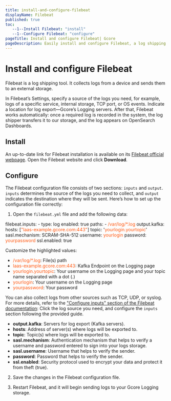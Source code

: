 ```yaml
---
title: install-and-configure-filebeat
displayName: Filebeat
published: true
toc:
   --1--Install Filebeat: "install"
   --1--Configure Filebeat: "configure"
pageTitle: Install and configure Filebeat| Gcore
pageDescription: Easily install and configure Filebeat, a log shipping tool, to collect and send logs to Gcore's Logging servers.
---
```

# Install and configure Filebeat

Filebeat is a log shipping tool. It collects logs from a device and sends them to an external storage.

In Filebeat’s Settings, specify a source of the logs you need, for example, logs of a specific service, internal storage, TCP port, or OS events. Indicate a location for log export—Gcore’s Logging servers. After that, Filebeat works automatically: once a required log is recorded in the system, the log shipper transfers it to our storage, and the log appears on OpenSearch Dashboards. 

## Install

An up-to-date link for Filebeat installation is available on its <a href="https://elastic.co/beats/filebeat" target="_blank">Filebeat official webpage</a>. Open the Filebeat website and click **Download**.

## Configure 

The Filebeat configuration file consists of two sections: `inputs` and `output`. `inputs` determines the source of the logs you need to collect, and `output` indicates the destination where they will be sent. Here’s how to set up the configuration file correctly:

1. Open the `filebeat.yml` file and add the following data:

<code-block>
filebeat.inputs:   
- type: log   
  enabled: true   
  paths:   
   - <span style="color:#FF5913">/var/log/*.log</span>    
output.kafka:   
  hosts: [<span style="color:#FF5913">"laas-example.gcore.com:443"</span>]   
  topic: '<span style="color:#FF5913">yourlogin.yourtopic</span>'  
  sasl.mechanism: SCRAM-SHA-512   
  username: <span style="color:#FF5913">yourlogin</span>   
  password: <span style="color:#FF5913">yourpassword</span>   
  ssl.enabled: true
</code-block>

Customize the highlighted values:
- <span style="color:#FF5913">/var/log/*.log</span>: File(s) path
- <span style="color:#FF5913">laas-example.gcore.com:443</span>: Kafka Endpoint on the Logging page
- <span style="color:#FF5913">yourlogin.yourtopic</span>: Your username on the Logging page and your topic name separated with a dot (.) 
- <span style="color:#FF5913">yourlogin</span>: Your username on the Logging page
- <span style="color:#FF5913">yourpassword</span>: Your password

You can also collect logs from other sources such as TCP, UDP, or syslog. For more details, refer to the <a href="https://elastic.co/guide/en/beats/filebeat/current/configuration-filebeat-options.html" target="_blank">"Configure inputs" section of the Filebeat documentation</a>: Click the log source you need, and configure the `inputs` section following the provided guide.

<expandable-element title="Descriptions of the OUTPUT parameters">

- **output.kafka**: Servers for log export (Kafka servers). 
- **hosts**: Address of server(s) where logs will be exported to.  
- **topic**: Topic(s) where logs will be exported to.  
- **sasl.mechanism**: Authentication mechanism that helps to verify a username and password entered to sign into your logs storage.  
- **sasl.username**: Username that helps to verify the sender.  
- **password**: Password that helps to verify the sender.  
- **ssl.enabled**: Security protocol used to encrypt your data and protect it from theft (true).

</expandable-element> 

2. Save the changes in the Filebeat configuration file.

3. Restart Filebeat, and it will begin sending logs to your Gcore Logging storage.  